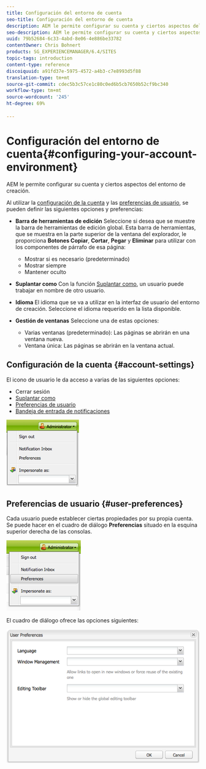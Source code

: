 ```yaml
---
title: Configuración del entorno de cuenta
seo-title: Configuración del entorno de cuenta
description: AEM le permite configurar su cuenta y ciertos aspectos del entorno de creación.
seo-description: AEM le permite configurar su cuenta y ciertos aspectos del entorno de creación.
uuid: 79b52684-6c33-4abd-8e06-4e886be33782
contentOwner: Chris Bohnert
products: SG_EXPERIENCEMANAGER/6.4/SITES
topic-tags: introduction
content-type: reference
discoiquuid: a91fd37e-5975-4572-a4b3-c7e8993d5f88
translation-type: tm+mt
source-git-commit: cdec5b3c57ce1c80c0ed6b5cb7650b52cf9bc340
workflow-type: tm+mt
source-wordcount: '245'
ht-degree: 69%

---
```



# Configuración del entorno de cuenta{#configuring-your-account-environment}

AEM le permite configurar su cuenta y ciertos aspectos del entorno de creación.

Al utilizar la [configuración de la cuenta](#account-settings) y las [preferencias de usuario](#user-preferences), se pueden definir las siguientes opciones y preferencias:

* **Barra de herramientas de edición** Seleccione si desea que se muestre la barra de herramientas de edición global. Esta barra de herramientas, que se muestra en la parte superior de la ventana del explorador, le proporciona 
**Botones Copiar**, **Cortar**, **Pegar** y **Eliminar** para utilizar con los componentes de párrafo de esa página:

   * Mostrar si es necesario (predeterminado)
   * Mostrar siempre
   * Mantener oculto

* **Suplantar como** Con la función [Suplantar como](/help/sites-administering/security.md#impersonating-another-user), un usuario puede trabajar en nombre de otro usuario.

* **Idioma** El idioma que se va a utilizar en la interfaz de usuario del entorno de creación. Seleccione el idioma requerido en la lista disponible.

* **Gestión de ventanas** Seleccione una de estas opciones:

   * Varias ventanas (predeterminado): Las páginas se abrirán en una ventana nueva.
   * Ventana única: Las páginas se abrirán en la ventana actual.

## Configuración de la cuenta {#account-settings}

El icono de usuario le da acceso a varias de las siguientes opciones:

* Cerrar sesión
* [Suplantar como](/help/sites-administering/security.md#impersonating-another-user)
* [Preferencias de usuario](#user-preferences)
* [Bandeja de entrada de notificaciones](/help/sites-classic-ui-authoring/author-env-inbox.md)

![chlimage_1-170](assets/chlimage_1-170.png)

## Preferencias de usuario {#user-preferences}

Cada usuario puede establecer ciertas propiedades por su propia cuenta. Se puede hacer en el cuadro de diálogo **Preferencias** situado en la esquina superior derecha de las consolas.

![screen_shot_2012-02-08at105033am](assets/screen_shot_2012-02-08at105033am.png)

El cuadro de diálogo ofrece las opciones siguientes:

![chlimage_1-171](assets/chlimage_1-171.png)

